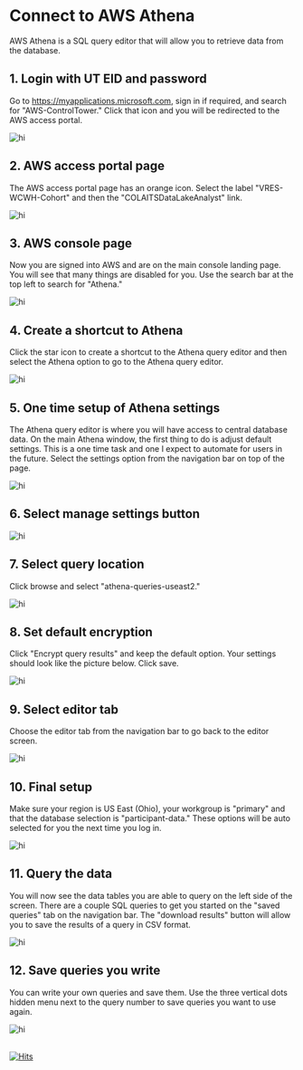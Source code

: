 # Connect to AWS Athena

AWS Athena is a SQL query editor that will allow you to retrieve data from the database.

## 1. Login with UT EID and password
Go to https://myapplications.microsoft.com, sign in if required, and search for 
"AWS-ControlTower." Click that icon and you will be redirected to the AWS access portal.

<img src="images/microsoft.png" alt="hi" class="inline"/>

## 2. AWS access portal page
The AWS access portal page has an orange icon. Select the label "VRES-WCWH-Cohort" 
and then the "COLAITSDataLakeAnalyst" link.

<img src="images/aws-access-portal.png" alt="hi" class="inline"/>

## 3. AWS console page
Now you are signed into AWS and are on the main console landing page. You will see 
that many things are disabled for you. Use the search bar at the top left to search 
for "Athena." 

<img src="images/console.png" alt="hi" class="inline"/>

## 4. Create a shortcut to Athena
Click the star icon to create a shortcut to the Athena query editor and then select
the Athena option to go to the Athena query editor.

<img src="images/bookmark.png" alt="hi" class="inline"/>

## 5. One time setup of Athena settings 
The Athena query editor is where you will have access to central database data. 
On the main Athena window, the first thing to do is adjust default settings. This 
is a one time task and one I expect to automate for users in the future. Select 
the settings option from the navigation bar on top of the page.

<img src="images/settings-main.png" alt="hi" class="inline"/>

## 6. Select manage settings button

<img src="images/settings-manage.png" alt="hi" class="inline"/>

## 7. Select query location
Click browse and select "athena-queries-useast2."

<img src="images/settings-browse.png" alt="hi" class="inline"/>

## 8. Set default encryption
Click "Encrypt query results" and keep the default option. Your settings should 
look like the picture below. Click save.

<img src="images/settings-encrypt.png" alt="hi" class="inline"/>

## 9. Select editor tab
Choose the editor tab from the navigation bar to go back to the editor screen.

<img src="images/editor.png" alt="hi" class="inline"/>

## 10. Final setup
Make sure your region is US East (Ohio), your workgroup is "primary" and that the 
database selection is "participant-data." These options will be auto selected 
for you the next time you log in. 

<img src="images/settings-athena.png" alt="hi" class="inline"/>

## 11. Query the data
You will now see the data tables you are able to query on the left side of the 
screen. There are a couple SQL queries to get you started on the "saved queries" 
tab on the navigation bar. The "download results" button will allow you to save 
the results of a query in CSV format.

<img src="images/tables-saved.png" alt="hi" class="inline"/>

## 12. Save queries you write
You can write your own queries and save them. Use the three vertical dots hidden 
menu next to the query number to save queries you want to use again.

<img src="images/save-as.png" alt="hi" class="inline"/>

\
[![Hits](https://hits.seeyoufarm.com/api/count/incr/badge.svg?url=https%3A%2F%2Fgithub.com%2Fwhole-communities-whole-health%2Faws-usage-cohort%2Fblob%2Fmain%2Fconnect-to-athena.md&count_bg=%2379C83D&title_bg=%23555555&icon=&icon_color=%23E7E7E7&title=hits&edge_flat=false)](https://hits.seeyoufarm.com)